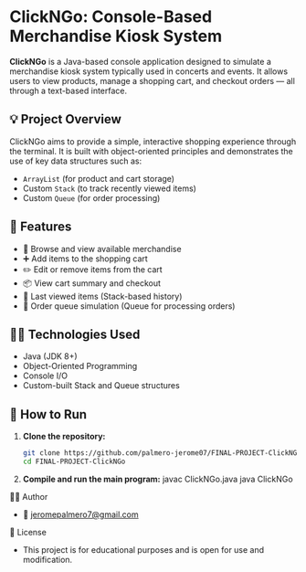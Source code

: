 # ClickNGo: Console-Based Merchandise Kiosk System 

**ClickNGo** is a Java-based console application designed to simulate a merchandise kiosk system typically used in concerts and events. It allows users to view products, manage a shopping cart, and checkout orders — all through a text-based interface.

## 💡 Project Overview

ClickNGo aims to provide a simple, interactive shopping experience through the terminal. It is built with object-oriented principles and demonstrates the use of key data structures such as:

- `ArrayList` (for product and cart storage)
- Custom `Stack` (to track recently viewed items)
- Custom `Queue` (for order processing)

## 🎯 Features

- 🛒 Browse and view available merchandise
- ➕ Add items to the shopping cart
- ✏️ Edit or remove items from the cart
- 📦 View cart summary and checkout
- 🧠 Last viewed items (Stack-based history)
- 🔄 Order queue simulation (Queue for processing orders)

## 🧑‍💻 Technologies Used

- Java (JDK 8+)
- Object-Oriented Programming
- Console I/O
- Custom-built Stack and Queue structures

## 🚀 How to Run

1. **Clone the repository:**

   ```bash
   git clone https://github.com/palmero-jerome07/FINAL-PROJECT-ClickNGo.git
   cd FINAL-PROJECT-ClickNGo
2. **Compile and run the main program:**
   javac ClickNGo.java
   java ClickNGo

🙋‍♂️ Author
- 📧 jeromepalmero7@gmail.com

📜 License
- This project is for educational purposes and is open for use and modification.

